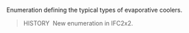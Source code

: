 Enumeration defining the typical types of evaporative coolers.

> HISTORY&nbsp; New enumeration in IFC2x2.